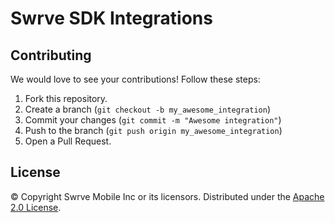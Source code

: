 Swrve SDK Integrations
======================

Contributing
------------
We would love to see your contributions! Follow these steps:

1. Fork this repository.
2. Create a branch (`git checkout -b my_awesome_integration`)
3. Commit your changes (`git commit -m "Awesome integration"`)
4. Push to the branch (`git push origin my_awesome_integration`)
5. Open a Pull Request.

License
-------
© Copyright Swrve Mobile Inc or its licensors. Distributed under the [Apache 2.0 License](LICENSE).